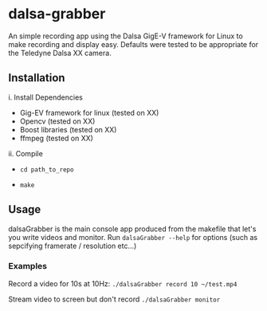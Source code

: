 # dalsa-grabber
An simple recording app using the Dalsa GigE-V framework for Linux to make recording and display easy.
Defaults were tested to be appropriate for the Teledyne Dalsa XX camera.

## Installation ##

i. Install Dependencies

* Gig-EV framework for linux (tested on XX)
* Opencv (tested on XX)
* Boost libraries (tested on XX)
* ffmpeg (tested on XX)

ii. Compile

  * `cd path_to_repo`
  
  * `make`

## Usage ##

dalsaGrabber is the main console app produced from the makefile that let's you  write videos and monitor. Run `dalsaGrabber --help` for options (such as sepcifying framerate / resolution etc...)

### Examples ###

Record a video for 10s at 10Hz:
`./dalsaGrabber record 10 ~/test.mp4`

Stream video to screen but don't record
`./dalsaGrabber monitor`
